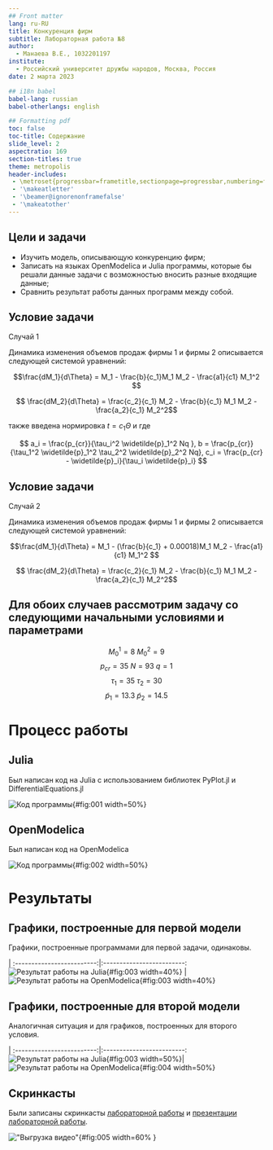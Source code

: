 ```yaml
---
## Front matter
lang: ru-RU
title: Конкуренция фирм
subtitle: Лабораторная работа №8
author:
  - Манаева В.Е., 1032201197
institute:
  - Российский университет дружбы народов, Москва, Россия
date: 2 марта 2023

## i18n babel
babel-lang: russian
babel-otherlangs: english

## Formatting pdf
toc: false
toc-title: Содержание
slide_level: 2
aspectratio: 169
section-titles: true
theme: metropolis
header-includes:
 - \metroset{progressbar=frametitle,sectionpage=progressbar,numbering=fraction}
 - '\makeatletter'
 - '\beamer@ignorenonframefalse'
 - '\makeatother'
---
```


## Цели и задачи

- Изучить модель, описывающую конкуренцию фирм;
- Записать на языках OpenModelica и Julia программы, которые бы решали данные задачи с возможностью вносить разные входящие данные;
- Сравнить результат работы данных программ между собой.

## Условие задачи

Случай 1

Динамика изменения объемов продаж фирмы 1 и фирмы 2 описывается следующей системой уравнений:

$$\frac{dM_1}{d\Theta} = M_1 - \frac{b}{c_1}M_1 M_2 - \frac{a1}{c1} M_1^2 $$

$$ \frac{dM_2}{d\Theta} = \frac{c_2}{c_1} M_2 - \frac{b}{c_1} M_1 M_2 - \frac{a_2}{c_1} M_2^2$$

также введена нормировка $t = c_1 \Theta$ и где 

$$ a_i = \frac{p_{cr}}{\tau_i^2 \widetilde{p}_1^2 Nq }, b = \frac{p_{cr}}{\tau_1^2 \widetilde{p}_1^2 \tau_2^2 \widetilde{p}_2^2 Nq}, c_i = \frac{p_{cr} - \widetilde{p}_i}{\tau_i \widetilde{p}_i} $$

## Условие задачи

Случай 2

Динамика изменения объемов продаж фирмы 1 и фирмы 2 описывается следующей системой уравнений:

$$\frac{dM_1}{d\Theta} = M_1 - (\frac{b}{c_1} + 0.00018)M_1 M_2 - \frac{a1}{c1} M_1^2 $$

$$ \frac{dM_2}{d\Theta} = \frac{c_2}{c_1} M_2 - \frac{b}{c_1} M_1 M_2 - \frac{a_2}{c_1} M_2^2$$

## Для обоих случаев рассмотрим задачу со следующими начальными условиями и параметрами

$$ M_0^1=8 \: M_0^2=9 $$
$$ p_{cr}=35 \: N=93 \: q=1 $$
$$ \tau_1=35 \: \tau_2=30 $$
$$ \widetilde{p}_1=13.3 \: \widetilde{p}_2=14.5 $$


# Процесс работы

## Julia 

Был написан код на Julia с использованием библиотек PyPlot.jl и DifferentialEquations.jl

![Код программы](./image/screenshot.png){#fig:001 width=50%}

## OpenModelica 

Был написан код на OpenModelica

![Код программы](./image/screenshot1.png){#fig:002 width=50%}


# Результаты

## Графики, построенные для первой модели

Графики, построенные программами для первой задачи, одинаковы.

 | 
:-------------------------:|:-------------------------:
![Результат работы на Julia](./image/graph1_t.png){#fig:003 width=40%} | ![Результат работы на OpenModelica](./image/mod_graph1_t.png){#fig:003 width=40%}

## Графики, построенные для второй модели

Аналогичная ситуация и для графиков, построенных для второго условия.

 | 
:-------------------------:|:-------------------------:
![Результат работы на Julia](./image/graph2_t.png){#fig:003 width=50%}|![Результат работы на OpenModelica](./image/mod_graph2_t.png){#fig:004 width=50%}

## Скринкасты

Были записаны скринкасты [лабораторной работы](https://www.youtube.com/watch?v=htc8PLBXYsY "лабораторной работы") и [презентации лабораторной работы](https://youtu.be/rg31IkKNUNE "презентации лабораторной работы").

!["Выгрузка видео"](./image/Screenshot_1.png){#fig:005 width=60% }

